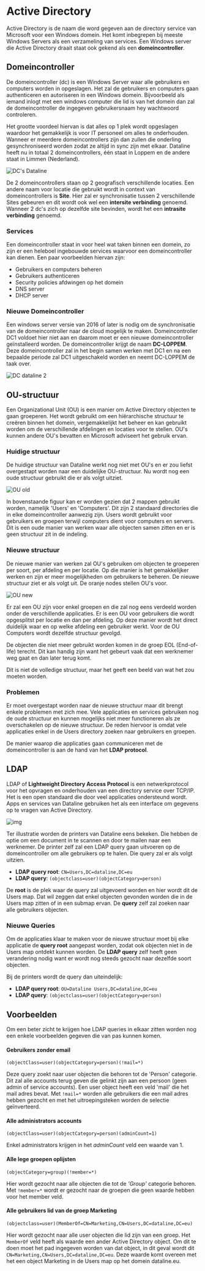# Active Directory

Active Directory is de naam die word gegeven aan de directory service van Microsoft voor een Windows domein. Het komt inbegrepen bij meeste Windows Servers als een verzameling van services. Een Windows server die Active Directory draait staat ook gekend als een **domeincontroller**.

## Domeincontroller

De domeincontroller (dc) is een Windows Server waar alle gebruikers en computers worden in opgeslagen. Het zal de gebruikers en computers gaan authenticeren en autoriseren in een Windows domein. Bijvoorbeeld als iemand inlogt met een windows computer die lid is van het domein dan zal de domeincontroller de ingegeven gebruikersnaam hey wachtwoord controleren.

Het grootte voordeel hiervan is dat alles op 1 plek wordt opgeslagen waardoor het gemakkelijk is voor IT personeel om alles te onderhouden. Wanneer er meerdere domeincontrollers zijn dan zullen die onderling gesynchroniseerd worden zodat ze altijd in sync zijn met elkaar. Dataline heeft nu in totaal 2 domeincontrollers, één staat in Loppem en de andere staat in Limmen (Nederland).

![DC's Dataline](./img/domaincontrollers-1.png)

De 2 domeincontrollers staan op 2 geografisch verschillende locaties. Een andere naam voor locatie die gebruikt wordt in context van domeincontrollers is **Site**. Hier zal er synchronisatie tussen 2 verschillende Sites gebeuren en dit wordt ook wel een **intersite verbinding** genoemd. Wanneer 2 dc's zich op dezelfde site bevinden, wordt het een **intrasite verbinding** genoemd.

### Services

Een domeincontroller staat in voor heel wat taken binnen een domein, zo zijn er een heleboel ingebouwde services waarvoor een domeincontroller kan dienen. Een paar voorbeelden hiervan zijn:
- Gebruikers en computers beheren
- Gebruikers authenticeren
- Security policies afdwingen op het domein
- DNS server
- DHCP server

### Nieuwe Domeincontroller

Een windows server versie van 2016 of later is nodig om de synchronisatie van de domeincontroller naar de cloud mogelijk te maken. Domeincontroller DC1 voldoet hier niet aan en daarom moet er een nieuwe domeincontroller geïnstalleerd worden. De domeincontroller krijgt de naam **DC-LOPPEM**. Deze domeincontroller zal in het begin samen werken met DC1 en na een bepaalde periode zal DC1 uitgeschakeld worden en neemt DC-LOPPEM de taak over. 

![DC dataline 2](./img/domaincontrollers-2.png)

## OU-structuur

Een Organizational Unit (OU) is een manier om Active Directory objecten te gaan groeperen. Het wordt gebruikt om een hiërarchische structuur te creëren binnen het domein, vergemakkelijkt het beheer en kan gebruikt worden om de verschillende afdelingen en locaties voor te stellen. OU's kunnen andere OU's bevatten en Microsoft adviseert het gebruik ervan.

### Huidige structuur

De huidige structuur van Dataline werkt nog niet met OU's en er zou liefst overgestapt worden naar een duidelijke OU-structuur. Nu wordt nog een oude structuur gebruikt die er als volgt uitziet.

![OU old](./img/ou-old.png)

In bovenstaande figuur kan er worden gezien dat 2 mappen gebruikt worden, namelijk 'Users' en 'Computers'. Dit zijn 2 standaard directories die in elke domeincontroller aanwezig zijn. Users wordt gebruikt voor gebruikers en groepen terwijl computers dient voor computers en servers. Dit is een oude manier van werken waar alle objecten samen zitten en er is geen structuur zit in de indeling.

### Nieuwe structuur

De nieuwe manier van werken zal OU's gebruiken om objecten te groeperen per soort, per afdeling en per locatie. Op die manier is het gemakkelijker werken en zijn er meer mogelijkheden om gebruikers te beheren. De nieuwe structuur ziet er als volgt uit. De oranje nodes stellen OU's voor.

![OU new](./img/ou-new.png)

Er zal een OU zijn voor enkel groepen en die zal nog eens verdeeld worden onder de verschillende applicaties. Er is een OU voor gebruikers die wordt opgesplitst per locatie en dan per afdeling. Op deze manier wordt het direct duidelijk waar en op welke afdeling een gebruiker werkt. Voor de OU Computers wordt dezelfde structuur gevolgd.

De objecten die niet meer gebruikt worden komen in de groep EOL (End-of-life) terecht. Dit kan handig zijn want het gebeurt vaak dat een werknemer weg gaat en dan later terug komt.

Dit is niet de volledige structuur, maar het geeft een beeld van wat het zou moeten worden.

### Problemen

Er moet overgestapt worden naar de nieuwe structuur maar dit brengt enkele problemen met zich mee. Vele applicaties en services gebruiken nog de oude structuur en kunnen mogelijks niet meer functioneren als ze overschakelen op de nieuwe structuur. De reden hiervoor is omdat vele applicaties enkel in de Users directory zoeken naar gebruikers en groepen.

De manier waarop die applicaties gaan communiceren met de domeincontroller is aan de hand van het **LDAP protocol**.

## LDAP

LDAP of **Lightweight Directory Access Protocol** is een netwerkprotocol voor het opvragen en onderhouden van een directory service over TCP/IP. Het is een open standaard die door veel applicaties ondersteund wordt. Apps en services van Dataline gebruiken het als een interface om gegevens op te vragen van Active Directory. 

![img](./img/ldap.png)

Ter illustratie worden de printers van Dataline eens bekeken. Die hebben de optie om een document in te scannen en door te mailen naar een werknemer. De printer zelf zal een LDAP query gaan uitvoeren op de domeincontroller om alle gebruikers op te halen. Die query zal er als volgt uitzien.

- **LDAP query root**: `CN=Users,DC=dataline,DC=eu`
- **LDAP query**: `(objectclass=user)(objectCategory=person)`

De **root** is de plek waar de query zal uitgevoerd worden en hier wordt dit de Users map. Dat wil zeggen dat enkel objecten gevonden worden die in de Users map zitten of in een submap ervan. De **query** zelf zal zoeken naar alle gebruikers objecten.

### Nieuwe Queries

Om de applicaties klaar te maken voor de nieuwe structuur moet bij elke applicatie de **query root** aangepast worden, zodat ook objecten niet in de Users map ontdekt kunnen worden. De **LDAP query** zelf heeft geen verandering nodig want er wordt nog steeds gezocht naar dezelfde soort objecten.

Bij de printers wordt de query dan uiteindelijk:

- **LDAP query root**: `OU=Dataline Users,DC=dataline,DC=eu`
- **LDAP query**: `(objectclass=user)(objectCategory=person)`


## Voorbeelden

Om een beter zicht te krijgen hoe LDAP queries in elkaar zitten worden nog een enkele voorbeelden gegeven die van pas kunnen komen.


#### Gebruikers zonder email

`(objectClass=user)(objectCategory=person)(!mail=*)`

Deze query zoekt naar user objecten die behoren tot de 'Person' categorie. Dit zal alle accounts terug geven die gelinkt zijn aan een persoon (geen admin of service accounts). Een user object heeft een veld 'mail' die het mail adres bevat. Met `!mail=*` worden alle gebruikers die een mail adres hebben gezocht en met het uitroepingsteken worden de selectie geïnverteerd.

#### Alle administrators accounts

`(objectClass=user)(objectCategory=person)(adminCount=1)`

Enkel administrators krijgen in het *adminCount* veld een waarde van 1.

#### Alle lege groepen oplijsten

`(objectCategory=group)(!member=*)`

Hier wordt gezocht naar alle objecten die tot de *'Group'* categorie behoren. Met `!member=*` wordt er gezocht naar de groepen die geen waarde hebben voor het member veld.

#### Alle gebruikers lid van de groep Marketing

`(objectclass=user)(MemberOf=CN=Marketing,CN=Users,DC=dataline,DC=eu)`

Hier wordt gezocht naar alle user objecten die lid zijn van een groep. Het `MemberOf` veld heeft als waarde een ander Active Directory object. Om dit te doen moet het pad ingegeven worden van dat object, in dit geval wordt dit `CN=Marketing,CN=Users,DC=dataline,DC=eu`. Deze waarde komt overeen met het een object Marketing in de Users map op het domein dataline.eu.
